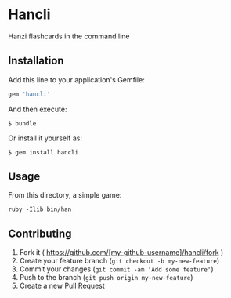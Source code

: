 # Hancli

Hanzi flashcards in the command line

## Installation

Add this line to your application's Gemfile:

```ruby
gem 'hancli'
```

And then execute:

    $ bundle

Or install it yourself as:

    $ gem install hancli

## Usage
From this directory, a simple game:

	ruby -Ilib bin/han

## Contributing

1. Fork it ( https://github.com/[my-github-username]/hancli/fork )
2. Create your feature branch (`git checkout -b my-new-feature`)
3. Commit your changes (`git commit -am 'Add some feature'`)
4. Push to the branch (`git push origin my-new-feature`)
5. Create a new Pull Request
